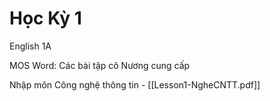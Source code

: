 # Học Kỳ 1
English 1A

MOS Word: Các bài tập cô Nương cung cấp

Nhập môn Công nghệ thông tin - [[Lesson1-NgheCNTT.pdf]]
